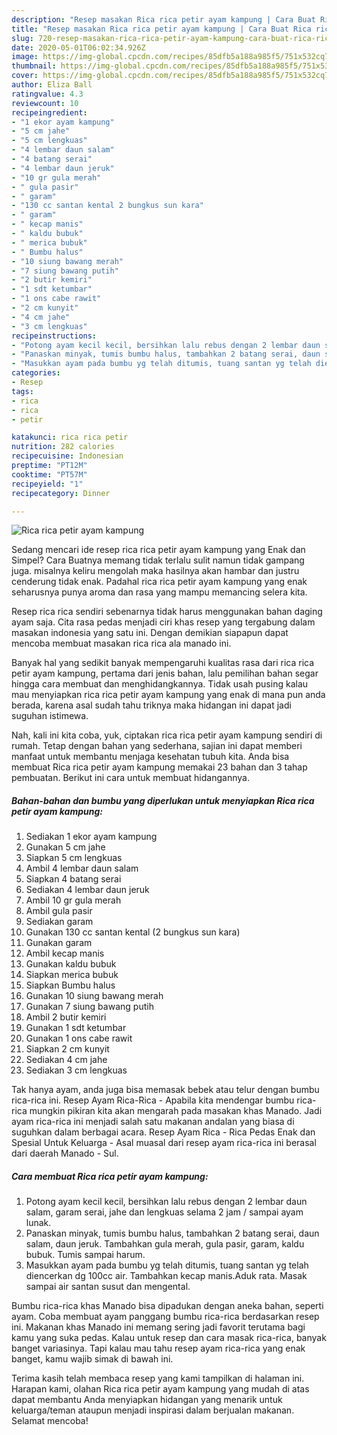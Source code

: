 ```yaml
---
description: "Resep masakan Rica rica petir ayam kampung | Cara Buat Rica rica petir ayam kampung Yang Sedap"
title: "Resep masakan Rica rica petir ayam kampung | Cara Buat Rica rica petir ayam kampung Yang Sedap"
slug: 720-resep-masakan-rica-rica-petir-ayam-kampung-cara-buat-rica-rica-petir-ayam-kampung-yang-sedap
date: 2020-05-01T06:02:34.926Z
image: https://img-global.cpcdn.com/recipes/85dfb5a188a985f5/751x532cq70/rica-rica-petir-ayam-kampung-foto-resep-utama.jpg
thumbnail: https://img-global.cpcdn.com/recipes/85dfb5a188a985f5/751x532cq70/rica-rica-petir-ayam-kampung-foto-resep-utama.jpg
cover: https://img-global.cpcdn.com/recipes/85dfb5a188a985f5/751x532cq70/rica-rica-petir-ayam-kampung-foto-resep-utama.jpg
author: Eliza Ball
ratingvalue: 4.3
reviewcount: 10
recipeingredient:
- "1 ekor ayam kampung"
- "5 cm jahe"
- "5 cm lengkuas"
- "4 lembar daun salam"
- "4 batang serai"
- "4 lembar daun jeruk"
- "10 gr gula merah"
- " gula pasir"
- " garam"
- "130 cc santan kental 2 bungkus sun kara"
- " garam"
- " kecap manis"
- " kaldu bubuk"
- " merica bubuk"
- " Bumbu halus"
- "10 siung bawang merah"
- "7 siung bawang putih"
- "2 butir kemiri"
- "1 sdt ketumbar"
- "1 ons cabe rawit"
- "2 cm kunyit"
- "4 cm jahe"
- "3 cm lengkuas"
recipeinstructions:
- "Potong ayam kecil kecil, bersihkan lalu rebus dengan 2 lembar daun salam, garam serai, jahe dan lengkuas selama 2 jam / sampai ayam lunak."
- "Panaskan minyak, tumis bumbu halus, tambahkan 2 batang serai, daun salam, daun jeruk. Tambahkan gula merah, gula pasir, garam, kaldu bubuk. Tumis sampai harum."
- "Masukkan ayam pada bumbu yg telah ditumis, tuang santan yg telah diencerkan dg 100cc air. Tambahkan kecap manis.Aduk rata. Masak sampai air santan susut dan mengental."
categories:
- Resep
tags:
- rica
- rica
- petir

katakunci: rica rica petir 
nutrition: 282 calories
recipecuisine: Indonesian
preptime: "PT12M"
cooktime: "PT57M"
recipeyield: "1"
recipecategory: Dinner

---
```



![Rica rica petir ayam kampung](https://img-global.cpcdn.com/recipes/85dfb5a188a985f5/751x532cq70/rica-rica-petir-ayam-kampung-foto-resep-utama.jpg)

Sedang mencari ide resep rica rica petir ayam kampung yang Enak dan Simpel? Cara Buatnya memang tidak terlalu sulit namun tidak gampang juga. misalnya keliru mengolah maka hasilnya akan hambar dan justru cenderung tidak enak. Padahal rica rica petir ayam kampung yang enak seharusnya punya aroma dan rasa yang mampu memancing selera kita.

Resep rica rica sendiri sebenarnya tidak harus menggunakan bahan daging ayam saja. Cita rasa pedas menjadi ciri khas resep yang tergabung dalam masakan indonesia yang satu ini. Dengan demikian siapapun dapat mencoba membuat masakan rica rica ala manado ini.

Banyak hal yang sedikit banyak mempengaruhi kualitas rasa dari rica rica petir ayam kampung, pertama dari jenis bahan, lalu pemilihan bahan segar hingga cara membuat dan menghidangkannya. Tidak usah pusing kalau mau menyiapkan rica rica petir ayam kampung yang enak di mana pun anda berada, karena asal sudah tahu triknya maka hidangan ini dapat jadi suguhan istimewa.


Nah, kali ini kita coba, yuk, ciptakan rica rica petir ayam kampung sendiri di rumah. Tetap dengan bahan yang sederhana, sajian ini dapat memberi manfaat untuk membantu menjaga kesehatan tubuh kita. Anda bisa membuat Rica rica petir ayam kampung memakai 23 bahan dan 3 tahap pembuatan. Berikut ini cara untuk membuat hidangannya.

<!--inarticleads1-->

##### Bahan-bahan dan bumbu yang diperlukan untuk menyiapkan Rica rica petir ayam kampung:

1. Sediakan 1 ekor ayam kampung
1. Gunakan 5 cm jahe
1. Siapkan 5 cm lengkuas
1. Ambil 4 lembar daun salam
1. Siapkan 4 batang serai
1. Sediakan 4 lembar daun jeruk
1. Ambil 10 gr gula merah
1. Ambil  gula pasir
1. Sediakan  garam
1. Gunakan 130 cc santan kental (2 bungkus sun kara)
1. Gunakan  garam
1. Ambil  kecap manis
1. Gunakan  kaldu bubuk
1. Siapkan  merica bubuk
1. Siapkan  Bumbu halus
1. Gunakan 10 siung bawang merah
1. Gunakan 7 siung bawang putih
1. Ambil 2 butir kemiri
1. Gunakan 1 sdt ketumbar
1. Gunakan 1 ons cabe rawit
1. Siapkan 2 cm kunyit
1. Sediakan 4 cm jahe
1. Sediakan 3 cm lengkuas


Tak hanya ayam, anda juga bisa memasak bebek atau telur dengan bumbu rica-rica ini. Resep Ayam Rica-Rica - Apabila kita mendengar bumbu rica-rica mungkin pikiran kita akan mengarah pada masakan khas Manado. Jadi ayam rica-rica ini menjadi salah satu makanan andalan yang biasa di suguhkan dalam berbagai acara. Resep Ayam Rica - Rica Pedas Enak dan Spesial Untuk Keluarga - Asal muasal dari resep ayam rica-rica ini berasal dari daerah Manado - Sul. 

<!--inarticleads2-->

##### Cara membuat Rica rica petir ayam kampung:

1. Potong ayam kecil kecil, bersihkan lalu rebus dengan 2 lembar daun salam, garam serai, jahe dan lengkuas selama 2 jam / sampai ayam lunak.
1. Panaskan minyak, tumis bumbu halus, tambahkan 2 batang serai, daun salam, daun jeruk. Tambahkan gula merah, gula pasir, garam, kaldu bubuk. Tumis sampai harum.
1. Masukkan ayam pada bumbu yg telah ditumis, tuang santan yg telah diencerkan dg 100cc air. Tambahkan kecap manis.Aduk rata. Masak sampai air santan susut dan mengental.


Bumbu rica-rica khas Manado bisa dipadukan dengan aneka bahan, seperti ayam. Coba membuat ayam panggang bumbu rica-rica berdasarkan resep ini. Makanan khas Manado ini memang sering jadi favorit terutama bagi kamu yang suka pedas. Kalau untuk resep dan cara masak rica-rica, banyak banget variasinya. Tapi kalau mau tahu resep ayam rica-rica yang enak banget, kamu wajib simak di bawah ini. 

Terima kasih telah membaca resep yang kami tampilkan di halaman ini. Harapan kami, olahan Rica rica petir ayam kampung yang mudah di atas dapat membantu Anda menyiapkan hidangan yang menarik untuk keluarga/teman ataupun menjadi inspirasi dalam berjualan makanan. Selamat mencoba!
